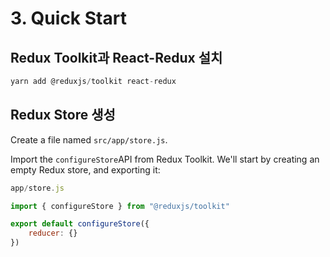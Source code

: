 # 3. Quick Start

## Redux Toolkit과 React-Redux 설치

```jsx
yarn add @reduxjs/toolkit react-redux
```

## Redux Store 생성

Create a file named `src/app/store.js`. 

Import the `configureStore`API from Redux Toolkit. We'll start by creating an empty Redux store, and exporting it:

```jsx
app/store.js

import { configureStore } from "@reduxjs/toolkit"

export default configureStore({
	reducer: {}
})
```